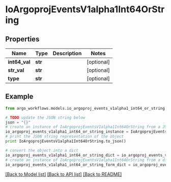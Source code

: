 # IoArgoprojEventsV1alpha1Int64OrString


## Properties

Name | Type | Description | Notes
------------ | ------------- | ------------- | -------------
**int64_val** | **str** |  | [optional] 
**str_val** | **str** |  | [optional] 
**type** | **str** |  | [optional] 

## Example

```python
from argo_workflows.models.io_argoproj_events_v1alpha1_int64_or_string import IoArgoprojEventsV1alpha1Int64OrString

# TODO update the JSON string below
json = "{}"
# create an instance of IoArgoprojEventsV1alpha1Int64OrString from a JSON string
io_argoproj_events_v1alpha1_int64_or_string_instance = IoArgoprojEventsV1alpha1Int64OrString.from_json(json)
# print the JSON string representation of the object
print IoArgoprojEventsV1alpha1Int64OrString.to_json()

# convert the object into a dict
io_argoproj_events_v1alpha1_int64_or_string_dict = io_argoproj_events_v1alpha1_int64_or_string_instance.to_dict()
# create an instance of IoArgoprojEventsV1alpha1Int64OrString from a dict
io_argoproj_events_v1alpha1_int64_or_string_form_dict = io_argoproj_events_v1alpha1_int64_or_string.from_dict(io_argoproj_events_v1alpha1_int64_or_string_dict)
```
[[Back to Model list]](../README.md#documentation-for-models) [[Back to API list]](../README.md#documentation-for-api-endpoints) [[Back to README]](../README.md)


